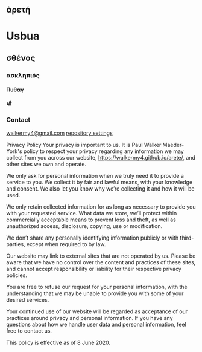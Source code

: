 ## ἀρετή

# Usbua
## σθένος
### ασκληπιός
#### Πυθαγ
##### धी


### Contact

walkermy4@gmail.com
[repository settings](https://github.com/walkermy4/arete/settings)


Privacy Policy
Your privacy is important to us. It is Paul Walker Maeder-York's policy to respect your privacy regarding any information we may collect from you across our website, https://walkermy4.github.io/arete/, and other sites we own and operate.

We only ask for personal information when we truly need it to provide a service to you. We collect it by fair and lawful means, with your knowledge and consent. We also let you know why we’re collecting it and how it will be used.

We only retain collected information for as long as necessary to provide you with your requested service. What data we store, we’ll protect within commercially acceptable means to prevent loss and theft, as well as unauthorized access, disclosure, copying, use or modification.

We don’t share any personally identifying information publicly or with third-parties, except when required to by law.

Our website may link to external sites that are not operated by us. Please be aware that we have no control over the content and practices of these sites, and cannot accept responsibility or liability for their respective privacy policies.

You are free to refuse our request for your personal information, with the understanding that we may be unable to provide you with some of your desired services.

Your continued use of our website will be regarded as acceptance of our practices around privacy and personal information. If you have any questions about how we handle user data and personal information, feel free to contact us.

This policy is effective as of 8 June 2020.
